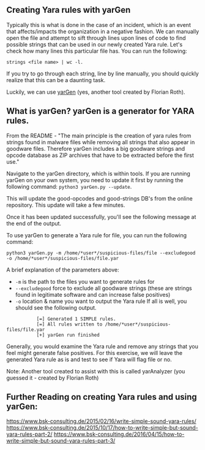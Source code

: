 ## Creating Yara rules with yarGen

Typically this is what is done in the case of an incident, which is an event that affects/impacts the organization in a negative fashion.
We can manually open the file and attempt to sift through lines upon lines of code to find possible strings that can be used in our newly created Yara rule.
Let's check how many lines this particular file has. You can run the following: 
```shell
strings <file name> | wc -l.
```
If you try to go through each string, line by line manually, you should quickly realize that this can be a daunting task.

Luckily, we can use [yarGen](https://github.com/Neo23x0/yarGen) (yes, another tool created by Florian Roth).

## What is yarGen? yarGen is a generator for YARA rules.

From the README - "The main principle is the creation of yara rules from strings found in malware files while removing all strings that also appear in goodware files. Therefore yarGen includes a big goodware strings and opcode database as ZIP archives that have to be extracted before the first use."

Navigate to the yarGen directory, which is within tools. If you are running yarGen on your own system, you need to update it first by running the following command: `python3 yarGen.py --update`.

This will update the good-opcodes and good-strings DB's from the online repository. This update will take a few minutes. 

Once it has been updated successfully, you'll see the following message at the end of the output.

To use yarGen to generate a Yara rule for file, you can run the following command:

```shell
python3 yarGen.py -m /home/*user*/suspicious-files/file --excludegood -o /home/*user*/suspicious-files/file.yar
```

A brief explanation of the parameters above:

* `-m` is the path to the files you want to generate rules for
* `--excludegood` force to exclude all goodware strings (these are strings found in legitimate software and can increase false positives)
* `-o` location & name you want to output the Yara rule
If all is well, you should see the following output.

```shell
           [=] Generated 1 SIMPLE rules.
           [=] All rules written to /home/*user*/suspicious-files/file.yar
           [+] yarGen run finished
```

Generally, you would examine the Yara rule and remove any strings that you feel might generate false positives. For this exercise, we will leave the generated Yara rule as is and test to see if Yara will flag file or no. 

Note: Another tool created to assist with this is called yarAnalyzer (you guessed it - created by Florian Roth)

## Further Reading on creating Yara rules and using yarGen:

https://www.bsk-consulting.de/2015/02/16/write-simple-sound-yara-rules/
https://www.bsk-consulting.de/2015/10/17/how-to-write-simple-but-sound-yara-rules-part-2/
https://www.bsk-consulting.de/2016/04/15/how-to-write-simple-but-sound-yara-rules-part-3/

